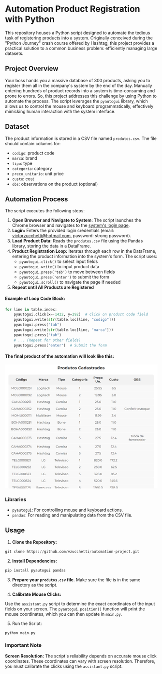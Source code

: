 # Automation Product Registration with Python

This repository houses a Python script designed to automate the tedious task of registering products into a system. Originally conceived during the "Python Journey" crash course offered by Hashtag, this project provides a practical solution to a common business problem: efficiently managing large datasets.

## Project Overview

Your boss hands you a massive database of 300 products, asking you to register them all in the company's system by the end of the day. Manually entering hundreds of product records into a system is time-consuming and prone to errors. So, this project addresses this challenge by using Python to automate the process. The script leverages the ```pyautogui``` library, which allows us to control the mouse and keyboard programmatically, effectively mimicking human interaction with the system interface.

## Dataset

The product information is stored in a CSV file named ```produtos.csv```. The file should contain columns for:

- ``codigo``: product code
- ``marca``: brand
- ``tipo``: type
- ``categoria``: category
- ``preco_unitario``: unit price
- ``custo``: cost
- ``obs``: observations on the product (optional)

## Automation Process

The script executes the following steps:

1. **Open Browser and Navigate to System:** The script launches the Chrome browser and navigates to the [system's login page](https://dlp.hashtagtreinamentos.com/python/intensivao/login).
2. **Login:** Enters the provided login credentials (email: victorzucchetti@hotmail.com, password: strong password).
3. **Load Product Data:** Reads the ``produtos.csv`` file using the Pandas library, storing the data in a DataFrame.
4. **Product Registration Loop:** Iterates through each row in the DataFrame, entering the product information into the system's form. The script uses:
    - ``pyautogui.click()`` to select input fields
    - ``pyautogui.write()`` to input product data
    - ``pyautogui.press('tab')`` to move between fields
    - ``pyautogui.press('enter')`` to submit the form
    - ``pyautogui.scroll()`` to navigate the page if needed
5. **Repeat until All Products are Registered**

#### Example of Loop Code Block:

```python
for line in table.index:
    pyautogui.click(x=-1422, y=292)  # Click on product code field
    pyautogui.write(str(table.loc[line, "codigo"]))
    pyautogui.press("tab")
    pyautogui.write(str(table.loc[line, "marca"]))
    pyautogui.press("tab")
    # ... (Repeat for other fields)
    pyautogui.press("enter")  # Submit the form
```
#### The final product of the automation will look like this:

![registered products](image.png)

### Libraries

- ``pyautogui``: For controlling mouse and keyboard actions.
- ``pandas``: For reading and manipulating data from the CSV file.

## Usage

1. **Clone the Repository:**
```python
git clone https://github.com/vzucchetti/automation-project.git
```

2. **Install Dependencies:**
```python
pip install pyautogui pandas
```

3. **Prepare your ``produtos.csv`` file.** Make sure the file is in the same directory as the script.

4. **Calibrate Mouse Clicks:**

Use the ``assistant.py`` script to determine the exact coordinates of the input fields on your screen. The ``pyautogui.position()`` function will print the mouse coordinates, which you can then update in ``main.py``.

5. Run the Script:
```python
python main.py
```

### Important Note
**Screen Resolution:** The script's reliability depends on accurate mouse click coordinates. These coordinates can vary with screen resolution. Therefore, you must calibrate the clicks using the ``assistant.py`` script.
